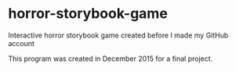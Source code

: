 # horror-storybook-game
Interactive horror storybook game created before I made my GitHub account

This program was created in December 2015 for a final project.

